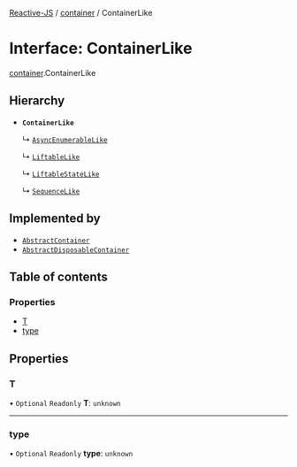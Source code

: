 [Reactive-JS](../README.md) / [container](../modules/container.md) / ContainerLike

# Interface: ContainerLike

[container](../modules/container.md).ContainerLike

## Hierarchy

- **`ContainerLike`**

  ↳ [`AsyncEnumerableLike`](asyncEnumerable.AsyncEnumerableLike.md)

  ↳ [`LiftableLike`](liftable.LiftableLike.md)

  ↳ [`LiftableStateLike`](liftable.LiftableStateLike.md)

  ↳ [`SequenceLike`](sequence.SequenceLike.md)

## Implemented by

- [`AbstractContainer`](../classes/container.AbstractContainer.md)
- [`AbstractDisposableContainer`](../classes/container.AbstractDisposableContainer.md)

## Table of contents

### Properties

- [T](container.ContainerLike.md#t)
- [type](container.ContainerLike.md#type)

## Properties

### T

• `Optional` `Readonly` **T**: `unknown`

___

### type

• `Optional` `Readonly` **type**: `unknown`
